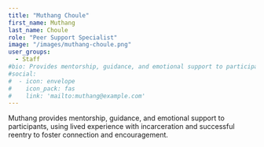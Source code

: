 ```yaml
---
title: "Muthang Choule"
first_name: Muthang
last_name: Choule
role: "Peer Support Specialist"
image: "/images/muthang-choule.png"
user_groups:
  - Staff
#bio: Provides mentorship, guidance, and emotional support to participants, using lived experience with incarceration and successful reentry to foster connection and encouragement.
#social:
#  - icon: envelope
#    icon_pack: fas
#    link: 'mailto:muthang@example.com'
---
```


Muthang provides mentorship, guidance, and emotional support to participants, using lived experience with incarceration and successful reentry to foster connection and encouragement.
